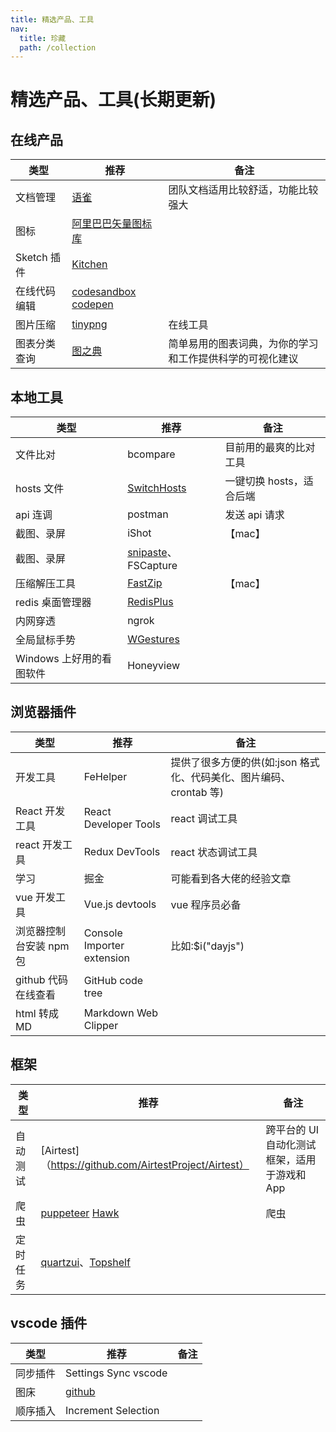 ```yaml
---
title: 精选产品、工具
nav:
  title: 珍藏
  path: /collection
---
```


# 精选产品、工具(长期更新)

## 在线产品

| 类型         | 推荐                                                                  | 备注                                                     |
| ------------ | --------------------------------------------------------------------- | -------------------------------------------------------- |
| 文档管理     | [语雀](https://www.yuque.com/?chInfo=ch_antd)                         | 团队文档适用比较舒适，功能比较强大                       |
| 图标         | [阿里巴巴矢量图标库](https://www.iconfont.cn/)                        |                                                          |
| Sketch 插件  | [Kitchen](https://kitchen.alipay.com)                                 |                                                          |
| 在线代码编辑 | [codesandbox](https://codesandbox.io/) [codepen](https://codepen.io/) |                                                          |
| 图片压缩     | [tinypng](https://tinypng.com/)                                       | 在线工具                                                 |
| 图表分类查询 | [图之典](http://tuzhidian.com/)                                       | 简单易用的图表词典，为你的学习和工作提供科学的可视化建议 |

## 本地工具

| 类型                     | 推荐                                                   | 备注                     |
| ------------------------ | ------------------------------------------------------ | ------------------------ |
| 文件比对                 | bcompare                                               | 目前用的最爽的比对工具   |
| hosts 文件               | [SwitchHosts](https://github.com/oldj/SwitchHosts)     | 一键切换 hosts，适合后端 |
| api 连调                 | postman                                                | 发送 api 请求            |
| 截图、录屏               | iShot                                                  | 【mac】                  |
| 截图、录屏               | [snipaste](https://www.snipaste.com/)、FSCapture       |                          |
| 压缩解压工具             | [FastZip](https://www.better365.cn/)                   | 【mac】                  |
| redis 桌面管理器         | [RedisPlus](https://gitee.com/MaxBill/RedisPlus)       |                          |
| 内网穿透                 | ngrok                                                  |                          |
| 全局鼠标手势             | [WGestures](http://www.yingdev.com/projects/wgestures) |                          |
| Windows 上好用的看图软件 | Honeyview                                              |                          |

## 浏览器插件

| 类型                    | 推荐                       | 备注                                                               |
| ----------------------- | -------------------------- | ------------------------------------------------------------------ |
| 开发工具                | FeHelper                   | 提供了很多方便的供(如:json 格式化、代码美化、图片编码、crontab 等) |
| React 开发工具          | React Developer Tools      | react 调试工具                                                     |
| react 开发工具          | Redux DevTools             | react 状态调试工具                                                 |
| 学习                    | 掘金                       | 可能看到各大佬的经验文章                                           |
| vue 开发工具            | Vue.js devtools            | vue 程序员必备                                                     |
| 浏览器控制台安装 npm 包 | Console Importer extension | 比如:$i("dayjs")                                                   |
| github 代码在线查看     | GitHub code tree           |                                                                    |
| html 转成 MD            | Markdown Web Clipper       |                                                                    |

## 框架

| 类型     | 推荐                                                                                                 | 备注                                         |
| -------- | ---------------------------------------------------------------------------------------------------- | -------------------------------------------- |
| 自动测试 | [Airtest]（https://github.com/AirtestProject/Airtest）                                               | 跨平台的 UI 自动化测试框架，适用于游戏和 App |
| 爬虫     | [puppeteer](https://github.com/GoogleChrome/puppeteer) [Hawk](https://github.com/ferventdesert/Hawk) | 爬虫                                         |
| 定时任务 | [quartzui](https://github.com/zhaopeiym/quartzui)、[Topshelf](https://github.com/Topshelf/Topshelf)  |                                              |

## vscode 插件

| 类型     | 推荐                             | 备注 |
| -------- | -------------------------------- | ---- |
| 同步插件 | Settings Sync vscode             |      |
| 图床     | [github](http://picgo.github.io) |      |
| 顺序插入 | Increment Selection              |      |
